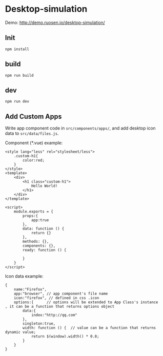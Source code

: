 Desktop-simulation
======================

Demo: http://demo.ruosen.io/desktop-simulation/

## Init
 
 ```
 npm install
 ```
 
## build
 
 ```
 npm run build
 ```
 
## dev
 
 ```
 npm run dev
 ```
 
## Add Custom Apps
 
 Write app component code in `src/components/apps/`, and add desktop icon data to `src/data/files.js`.
 
 <!--App Class:-->
 <!---->
 <!--```-->
 <!--_show: true, -->
 <!--title: "app",-->
 <!--icon:"",-->
 <!--_focus: false,           // on the top of others-->
 <!--type: null,                // app component's name-->
 <!--top: 100 + count * 2,-->
 <!--left: 100 + count * 2,-->
 <!--height: window._h*0.8,-->
 <!--width: window._w*0.8,-->
 <!--data:null,                 // app custom data-->
 <!--animating:false,-->
 <!--maximized: false,-->
 <!--oldPosition: null,        // maximized need-->
 <!--resizable:true,           // if user can resize the app window-->
 <!--singleton:false,          // only one instance-->
 <!--_close:false                -->
 <!--```-->
 
 Component (*.vue) example:
 
 ```
 <style lang="less" rel="stylesheet/less">
     .custom-h1{
         color:red;
     }
 </style>
 <template>
     <div>
         <h1 class="custom-h1">
             Hello World!
         </h1>
     </div>
 </template>
 
 <script>
     module.exports = {
         props:{
             app:true
         },
         data: function () {
             return {}
         },
         methods: {},
         components: {},
         ready: function () {
 
         }
     }
 </script>
 ```
 
 Icon data example:
 
 ```
 {
     name:"Firefox",
     app:"browser", // app component's file name
     icon:"firefox", // defined in css .icon
     options:{      // options will be extended to App Class's instance , it can be a function that returns options object
         data:{  
             index:"http://qq.com" 
         },
         singleton:true,
         width: function () {  // value can be a function that returns dynamic value; 
             return $(window).width() * 0.8;
         }
     }
 }
 ```